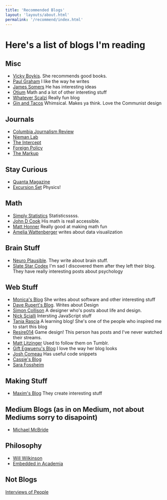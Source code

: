 ```yaml
---
title: 'Recommended Blogs'
layout: 'layouts/about.html'
permalink: '/recommend/index.html'
---
```


# Here's a list of blogs I'm reading

## Misc
* [Vicky Boykis](http://blog.vickiboykis.com/). She recommends good books.
* [Paul Graham](http://paulgraham.com/cred.html) I like the way he writes
* [James Somers](http://jsomers.net/blog/archives) He has interesting ideas
* [Otium](https://srconstantin.wordpress.com/) Math and a lot of other intereting stuff
* [Whatever Scalzi](https://whatever.scalzi.com/) Really fun blog
* [Gin and Tacos](http://www.ginandtacos.com/) Whimsical. Makes ya think. Love the Communist design

## Journals
* [Columbia Journalism Review](https://www.cjr.org/)
* [Nieman Lab](https://www.niemanlab.org/)
* [The Intercept](https://theintercept.com/)
* [Foreign Policy](https://foreignpolicy.com/)
* [The Markup](https://themarkup.org/)

## Stay Curious
* [Quanta Magazine](https://www.quantamagazine.org/)
* [Excursion Set](https://excursionset.com/) Physics!

## Math
* [Simply Statistics](https://simplystatistics.org/) Statisticsssss.
* [John D Cook](https://www.johndcook.com/blog/) His math is reall accessible.
* [Matt Honner](https://mrhonner.com/) Really good at making math fun
* [Amelia Wattenberger](https://wattenberger.com/) writes about data visualization

## Brain Stuff
* [Neuro Plausible](https://neuroplausible.com/). They write about brain stuff.
* [Slate Star Codex](https://slatestarcodex.com/author/admin/) I'm sad I discovered them after they left their blog. They have really interesting posts about psychology

## Web Stuff
* [Monica's Blog](https://www.monica.dev/) She writes about software and other interesting stuff
* [Dave Rupert's Blog](https://daverupert.com/). Writes about Design
* [Simon Collison](https://colly.com/journal) A designer who's posts about life and design.
* [Nick Scialli](https://nick.scialli.me/) Intersting JavaScript stuff
* [Tania Rascia](https://www.taniarascia.com/) A learning blog! She's one of the people who inspired me to start this blog
* [Resire014](https://resir014.xyz/posts) Game design! This person has posts and I've never watched their streams.
* [Matt Litzinger](https://mlitzinger.com/) Used to follow them on Tumblr.
* [Gift Egwuenu's Blog](https://www.giftegwuenu.com/writing/) I love the way her blog looks
* [Josh Comeau](https://joshwcomeau.com/) Has useful code snippets
* [Cassie's Blog](https://www.cassie.codes/writing/) 
* [Sara Fossheim](https://fossheim.io/writing/)


## Making Stuff
* [Maxim's Blog](https://maxoffsky.com/category/code-blog/) They create interesting stuff

## Medium Blogs (as in on Medium, not about Mediums sorry to disapoint)
* [Michael McBride](https://medium.com/@MichaelMcBride)

## Philosophy
* [Will Wilkinson](https://willwilkinson.net/)
* [Embedded in Academia](https://blog.regehr.org/) 
## Not Blogs
[Interviews of People](https://www.theframeworkproject.com/)
